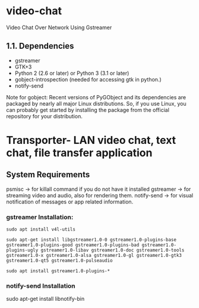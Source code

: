 # video-chat
Video Chat Over Network Using Gstreamer


## 1.1. Dependencies
* gstreamer
* GTK+3
* Python 2 (2.6 or later) or Python 3 (3.1 or later)
* gobject-introspection (needed for accessing gtk in python.)
* notify-send


Note for gobject: Recent versions of PyGObject and its dependencies are packaged by nearly all major Linux distributions. So, if you use Linux, you can probably get started by installing the package from the official repository for your distribution.

# Transporter- LAN video chat, text chat, file transfer application


## System Requirements
psmisc -> for killall command if you do not have it installed 
gstreamer -> for streaming video and audio, also for rendering them.
notify-send -> for visual notification of messages or app related information.
### gstreamer Installation:
```
sudo apt install v4l-utils

sudo apt-get install libgstreamer1.0-0 gstreamer1.0-plugins-base gstreamer1.0-plugins-good gstreamer1.0-plugins-bad gstreamer1.0-plugins-ugly gstreamer1.0-libav gstreamer1.0-doc gstreamer1.0-tools gstreamer1.0-x gstreamer1.0-alsa gstreamer1.0-gl gstreamer1.0-gtk3 gstreamer1.0-qt5 gstreamer1.0-pulseaudio

sudo apt install gstreamer1.0-plugins-*
```
### notify-send Installation
sudo apt-get install libnotify-bin